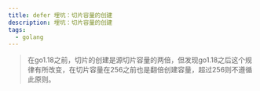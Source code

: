 ```yaml
---
title: defer 埋坑：切片容量的创建
description: 埋坑：切片容量的创建
tags: 
  - golang
---
```


> 在go1.18之前，切片的创建是源切片容量的两倍，但发现go1.18之后这个规律有所改变，在切片容量在256之前也是翻倍创建容量，超过256则不遵循此原则。